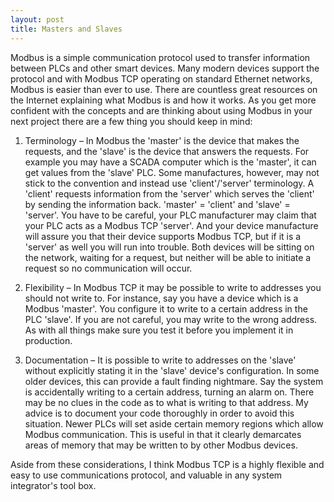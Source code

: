 ```yaml
---
layout: post
title: Masters and Slaves
---
```


Modbus is a simple communication protocol used to transfer information between PLCs and other smart devices. Many modern devices support the protocol and with Modbus TCP operating on standard Ethernet networks, Modbus is easier than ever to use. There are countless great resources on the Internet explaining what Modbus is and how it works.
As you get more confident with the concepts and are thinking about using Modbus in your next project there are a few thing you should keep in mind:

1. Terminology – In Modbus the 'master' is the device that makes the requests, and the 'slave' is the device that answers the requests. For example you may have a SCADA computer which is the 'master', it can get values from the 'slave' PLC. Some manufactures, however, may not stick to the convention and instead use 'client'/'server' terminology. A 'client' requests information from the 'server' which serves the 'client' by sending the information back. 'master' = 'client' and 'slave' = 'server'. You have to be careful, your PLC manufacturer may claim that your PLC acts as a Modbus TCP 'server'. And your device manufacture will assure you that their device supports Modbus TCP, but if it is a 'server' as well you will run into trouble. Both devices will be sitting on the network, waiting for a request, but neither will be able to initiate a request so no communication will occur.

2. Flexibility – In Modbus TCP it may be possible to write to addresses you should not write to. For instance, say you have a device which is a Modbus 'master'. You configure it to write to a certain address in the PLC 'slave'. If you are not careful, you may write to the wrong address. As with all things make sure you test it before you implement it in production.

3. Documentation – It is possible to write to addresses on the 'slave' without explicitly stating it in the 'slave' device's configuration. In some older devices, this can provide a fault finding nightmare. Say the system is accidentally writing to a certain address, turning an alarm on. There may be no clues in the code as to what is writing to that address. My advice is to document your code thoroughly in order to avoid this situation. Newer PLCs will set aside certain memory regions which allow Modbus communication. This is useful in that it clearly demarcates areas of memory that may be written to by other Modbus devices.

Aside from these considerations, I think Modbus TCP is a highly flexible and easy to use communications protocol, and valuable in any system integrator's tool box.